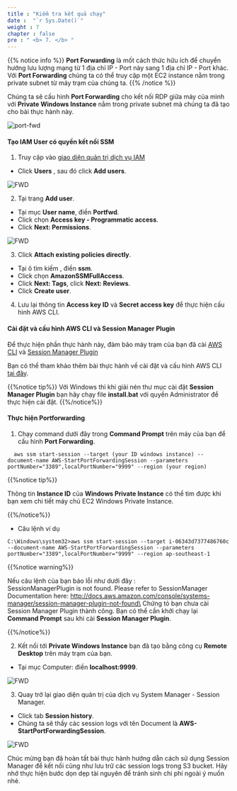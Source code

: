 ```yaml
---
title : "Kiểm tra kết quả chạy"
date :  "`r Sys.Date()`" 
weight : 7
chapter : false
pre : " <b> 7. </b> "
---
```


{{% notice info %}}
**Port Forwarding** là mốt cách thức hữu ích để chuyển hướng lưu lượng mạng từ 1 địa chỉ IP - Port này sang 1 địa chỉ IP - Port khác. Với **Port Forwarding** chúng ta có thể truy cập một EC2 instance nằm trong private subnet từ máy trạm của chúng ta.
{{% /notice %}}

Chúng ta sẽ cấu hình **Port Forwarding** cho kết nối RDP giữa máy của mình với **Private Windows Instance** nằm trong private subnet mà chúng ta đã tạo cho bài thực hành này.

![port-fwd](/images/arc-04.png) 



#### Tạo IAM User có quyền kết nối SSM

1. Truy cập vào [giao diện quản trị dịch vụ IAM](https://console.aws.amazon.com/iamv2/home)
  + Click **Users** , sau đó click **Add users**.

![FWD](/images/5.fwd/001-fwd.png)

2. Tại trang **Add user**.
  + Tại mục **User name**, điền **Portfwd**.
  + Click chọn **Access key - Programmatic access**.
  + Click **Next: Permissions**.
  
![FWD](/images/5.fwd/002-fwd.png)

3. Click **Attach existing policies directly**.
  + Tại ô tìm kiếm , điền **ssm**.
  + Click chọn **AmazonSSMFullAccess**.
  + Click **Next: Tags**, click **Next: Reviews**.
  + Click **Create user**.

4. Lưu lại thông tin **Access key ID** và **Secret access key** để thực hiện cấu hình AWS CLI.

#### Cài đặt và cấu hình AWS CLI và Session Manager Plugin 
  
Để thực hiện phần thực hành này, đảm bảo máy trạm của bạn đã cài [AWS CLI]() và [Session Manager Plugin](https://docs.aws.amazon.com/systems-manager/latest/userguide/session-manager-working-with-install-plugin.html)

Bạn có thể tham khảo thêm bài thực hành về cài đặt và cấu hình AWS CLI [tại đây](https://000011.awsstudygroup.com/).

{{%notice tip%}}
Với Windows thì khi giải nén thư mục cài đặt **Session Manager Plugin** bạn hãy chạy file **install.bat** với quyền Administrator để thực hiện cài đặt.
{{%/notice%}}

#### Thực hiện Portforwarding 

1. Chạy command dưới đây trong **Command Prompt** trên máy của bạn để cấu hình **Port Forwarding**.

```
  aws ssm start-session --target (your ID windows instance) --document-name AWS-StartPortForwardingSession --parameters portNumber="3389",localPortNumber="9999" --region (your region) 
```
{{%notice tip%}}

Thông tin **Instance ID** của **Windows Private Instance** có thể tìm được khi bạn xem chi tiết máy chủ EC2 Windows Private Instance.

{{%/notice%}}

  + Câu lệnh ví dụ

```
C:\Windows\system32>aws ssm start-session --target i-06343d7377486760c --document-name AWS-StartPortForwardingSession --parameters portNumber="3389",localPortNumber="9999" --region ap-southeast-1
```

{{%notice warning%}}

Nếu câu lệnh của bạn báo lỗi như dưới đây : \
SessionManagerPlugin is not found. Please refer to SessionManager Documentation here: http://docs.aws.amazon.com/console/systems-manager/session-manager-plugin-not-found\
Chứng tỏ bạn chưa cài Session Manager Plugin thành công. Bạn có thể cần khởi chạy lại **Command Prompt** sau khi cài **Session Manager Plugin**.

{{%/notice%}}

2. Kết nối tới **Private Windows Instance** bạn đã tạo bằng công cụ **Remote Desktop** trên máy trạm của bạn.
  + Tại mục Computer: điền **localhost:9999**.


![FWD](/images/5.fwd/003-fwd.png)


3. Quay trở lại giao diện quản trị của dịch vụ System Manager - Session Manager.
  + Click tab **Session history**.
  + Chúng ta sẽ thấy các session logs với tên Document là **AWS-StartPortForwardingSession**.


![FWD](/images/5.fwd/004-fwd.png)


Chúc mừng bạn đã hoàn tất bài thực hành hướng dẫn cách sử dụng Session Manager để kết nối cũng như lưu trữ các session logs trong S3 bucket. Hãy nhớ thực hiện bước dọn dẹp tài nguyên để tránh sinh chi phí ngoài ý muốn nhé.